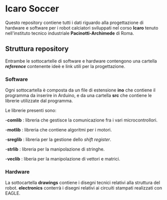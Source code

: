 
# Icaro Soccer
Questo repository contiene tutti i dati riguardo alla progettazione di hardware e software per i robot calciatori sviluppati nel corso **Icaro** tenuto nell'instituto tecnico industriale **Pacinotti-Archimede** di Roma.


## Struttura repository
Entrambe le sottocartelle di software e hardware contengono una cartella **_reference_** contenente ideè e link utili per la progettazione.
### Software
Ogni sottocartella è composta da un file di estensione **ino** che contiene il programma da inserire in Arduino, e da una cartella
**src** che contiene le librerie utilizzate dal programma.

Le librerie presenti sono:<p>
-**comlib** : libreria che gestisce la comunicazione fra i vari microcontrollori.<p>
-**motlib** : libreria che contiene algoritmi per i motori.<p>
-**sreglib** : libreria per la gestione dello _shift register_.<p>
-**strlib** : libreria per la manipolazione di stringhe.<p>
-**veclib** : liberia per la manipolazione di vettori e matrici.<p>

### Hardware
La sottocartella **drawings** contiene i disegni tecnici relativi alla struttura del robot.
**electronics** conterrà i disegni relativi ai circuiti stampati realizzati con EAGLE.

